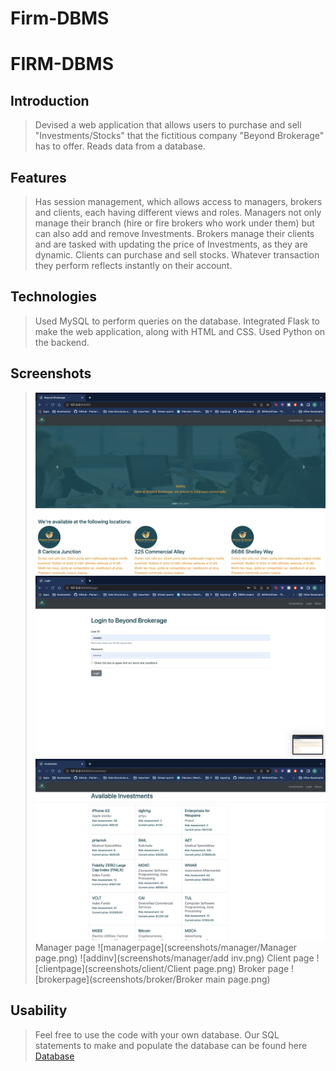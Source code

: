 # Firm-DBMS

# FIRM-DBMS

## Introduction

> Devised a web application that allows users to purchase and sell "Investments/Stocks" that the fictitious company "Beyond Brokerage" has to offer.
> Reads data from a database.

## Features
> Has session management, which allows access to managers, brokers and clients, each having different views and roles.
> Managers not only manage their branch (hire or fire brokers who work under them) but can also add and remove Investments.
> Brokers manage their clients and are tasked with updating the price of Investments, as they are dynamic.
> Clients can purchase and sell stocks. Whatever transaction they perform reflects instantly on their account.

## Technologies

> Used MySQL to perform queries on the database.
> Integrated Flask to make the web application, along with HTML and CSS.
> Used Python on the backend.

## Screenshots
> ![Home](screenshots/regularview/Homepage.png)
> ![Login](screenshots/Login.png)
> ![Investment page](screenshots/regularview/InvPage.png)
> Manager page
> ![managerpage](screenshots/manager/Manager page.png)
> ![addinv](screenshots/manager/add inv.png)
> Client page
> ![clientpage](screenshots/client/Client page.png)
> Broker page
> ![brokerpage](screenshots/broker/Broker main page.png)

## Usability

> Feel free to use the code with your own database. Our SQL statements to make and populate the database can be found here [Database](https://github.com/easeghehey/Firm-DBMS/blob/main/sql%20statements/allinone)
